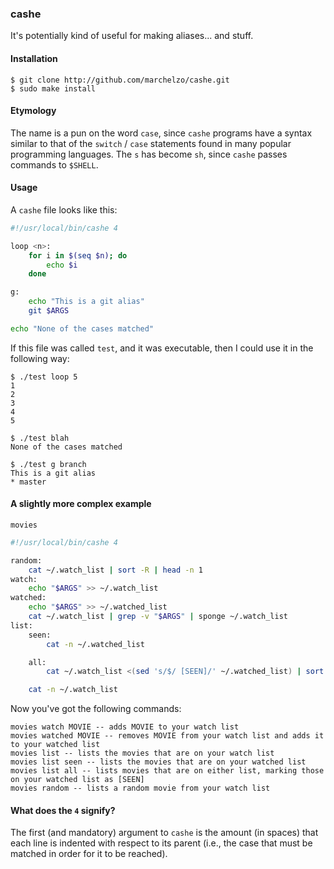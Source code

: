 ### cashe

It's potentially kind of useful for making aliases... and stuff.

#### Installation

```
$ git clone http://github.com/marchelzo/cashe.git
$ sudo make install
```

#### Etymology

The name is a pun on the word `case`, since `cashe` programs have
a syntax similar to that of the `switch` / `case` statements found
in many popular programming languages. The `s` has become `sh`,
since `cashe` passes commands to `$SHELL`.

#### Usage

A `cashe` file looks like this:

```bash
#!/usr/local/bin/cashe 4

loop <n>:
    for i in $(seq $n); do
        echo $i
    done

g:
    echo "This is a git alias"
    git $ARGS

echo "None of the cases matched"
```

If this file was called `test`, and it was executable, then I could use it in the following way:

```
$ ./test loop 5
1
2
3
4
5

$ ./test blah
None of the cases matched

$ ./test g branch
This is a git alias
* master
```

#### A slightly more complex example

`movies`
```bash
#!/usr/local/bin/cashe 4

random:
    cat ~/.watch_list | sort -R | head -n 1
watch:
    echo "$ARGS" >> ~/.watch_list
watched:
    echo "$ARGS" >> ~/.watched_list
    cat ~/.watch_list | grep -v "$ARGS" | sponge ~/.watch_list
list:
    seen:
        cat -n ~/.watched_list

    all:
        cat ~/.watch_list <(sed 's/$/ [SEEN]/' ~/.watched_list) | sort | cat -n

    cat -n ~/.watch_list
```

Now you've got the following commands:
```
movies watch MOVIE -- adds MOVIE to your watch list
movies watched MOVIE -- removes MOVIE from your watch list and adds it to your watched list
movies list -- lists the movies that are on your watch list
movies list seen -- lists the movies that are on your watched list
movies list all -- lists movies that are on either list, marking those on your watched list as [SEEN]
movies random -- lists a random movie from your watch list
```

#### What does the `4` signify?
The first (and mandatory) argument to `cashe` is the amount (in spaces) that each line is indented with
respect to its parent (i.e., the case that must be matched in order for it to be reached).
